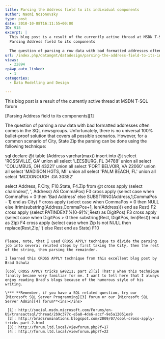 ```yaml
---
title: Parsing the Address field to its individual components
author: Naomi Nosonovsky
type: post
date: 2010-10-08T16:11:55+00:00
ID: 918
excerpt: |
  This blog post is a result of the currently active thread at MSDN T-SQL forum
  Parsing Address field to its components
  
  The question of parsing a row data with bad formatted addresses often comes in the SQL newsgroups. Unfortunately, there is no unive&hellip;
url: /index.php/datamgmt/datadesign/parsing-the-address-field-to-its-individ/
views:
  - 22894
rp4wp_auto_linked:
  - 1
categories:
  - Data Modelling and Design

---
```

This blog post is a result of the currently active thread at MSDN T-SQL forum
  
[Parsing Address field to its components][1]

The question of parsing a row data with bad formatted addresses often comes in the SQL newsgroups. Unfortunately, there is no universal 100% bullet-proof solution that covers all possible scenarios. However, for a common scenario of City, State Zip the parsing can be done using the following technique:

sql
declare @t table (Address varchar(max))
insert into @t 
select 
'ROSSIVILLE, GA'
union all select
'LEESBURG, FL 34788'
union all select
'COLUMBUS, OH 43221'
union all select
'FORT BELVOIR, VA 22060'
union all select
'MADISON HGTS, MI'
union all select
'PALM BEACH, FL'
union all select
'MCDONOUGH .GA 30352'

select Address, F.City, F10.State, F4.Zip from @t 
cross apply (select charindex(', ', Address) AS CommaPos) F0
cross apply (select case when CommaPos = 0 then 'Bad Address' else SUBSTRING(Address,1,CommaPos - 1) end as City) F
cross apply (select case when CommaPos = 0 then NULL else ltrim(substring(Address,CommaPos+1, len(Address))) end as Rest) F2
cross apply (select PATINDEX('%[0-9]%',Rest) as DigitPos) F3
cross apply (select case when DigitPos > 0 then substring(Rest, DigitPos, len(Rest)) end as Zip) F4
cross apply (select case when Zip Is not NULL then replace(Rest,Zip,'') else Rest end as State) F10
```

Please, note, that I used CROSS APPLY technique to divide the parsing job into several related steps by first taking the City, then the rest of the string, then parsing the remainder.

I learned this CROSS APPLY technique from this excellent blog post by Brad Schulz
  
[Cool CROSS APPLY tricks &#8211; part 2][2] That's when this technique finally became very familiar for me. I want to tell here that I always enjoy reading Brad's blogs because of the humorous style of his writing.

\*** **Remember, if you have a SQL related question, try our [Microsoft SQL Server Programming][3] forum or our [Microsoft SQL Server Admin][4] forum**<ins></ins>

 [1]: http://social.msdn.microsoft.com/Forums/en-US/transactsql/thread/2b9c377c-e5a8-4de6-accf-9e5a12051ea9
 [2]: http://bradsruminations.blogspot.com/2009/07/cool-cross-apply-tricks-part-2.html
 [3]: http://forum.ltd.local/viewforum.php?f=17
 [4]: http://forum.ltd.local/viewforum.php?f=22
